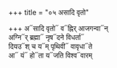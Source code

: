 +++
title = "०५ असादि वृतो"

+++
अ᳓सादि वृतो᳓ व᳓ह्निर् आजगन्वा᳓न्  
अग्नि᳓र् ब्रह्मा᳓ नृष᳓दने विधर्ता᳓  
दियउ᳓श् च य᳓म् पृथिवी᳓ वावृधा᳓ते  
आ᳓ यं᳓ हो᳓ता य᳓जति विश्व᳓वारम्